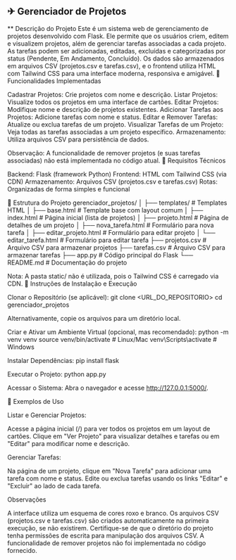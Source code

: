 ## ✈ Gerenciador de Projetos

** Descrição do Projeto 
Este é um sistema web de gerenciamento de projetos desenvolvido com Flask. Ele permite que os usuários criem, editem e visualizem projetos, além de gerenciar tarefas associadas a cada projeto. As tarefas podem ser adicionadas, editadas, excluídas e categorizadas por status (Pendente, Em Andamento, Concluído). Os dados são armazenados em arquivos CSV (projetos.csv e tarefas.csv), e o frontend utiliza HTML com Tailwind CSS para uma interface moderna, responsiva e amigável.
🛴 Funcionalidades Implementadas

Cadastrar Projetos: Crie projetos com nome e descrição.
Listar Projetos: Visualize todos os projetos em uma interface de cartões.
Editar Projetos: Modifique nome e descrição de projetos existentes.
Adicionar Tarefas aos Projetos: Adicione tarefas com nome e status.
Editar e Remover Tarefas: Atualize ou exclua tarefas de um projeto.
Visualizar Tarefas de um Projeto: Veja todas as tarefas associadas a um projeto específico.
Armazenamento: Utiliza arquivos CSV para persistência de dados.

Observação: A funcionalidade de remover projetos (e suas tarefas associadas) não está implementada no código atual.
🚤 Requisitos Técnicos

Backend: Flask (framework Python)
Frontend: HTML com Tailwind CSS (via CDN)
Armazenamento: Arquivos CSV (projetos.csv e tarefas.csv)
Rotas: Organizadas de forma simples e funcional

🚗 Estrutura do Projeto
gerenciador_projetos/
│
├── templates/              # Templates HTML
│   ├── base.html           # Template base com layout comum
│   ├── index.html          # Página inicial (lista de projetos)
│   ├── projeto.html        # Página de detalhes de um projeto
│   ├── nova_tarefa.html    # Formulário para nova tarefa
│   ├── editar_projeto.html # Formulário para editar projeto
│   └── editar_tarefa.html  # Formulário para editar tarefa
├── projetos.csv            # Arquivo CSV para armazenar projetos
├── tarefas.csv             # Arquivo CSV para armazenar tarefas
├── app.py                  # Código principal do Flask
└── README.md               # Documentação do projeto

Nota: A pasta static/ não é utilizada, pois o Tailwind CSS é carregado via CDN.
🚅 Instruções de Instalação e Execução

Clonar o Repositório (se aplicável):
git clone <URL_DO_REPOSITORIO>
cd gerenciador_projetos

Alternativamente, copie os arquivos para um diretório local.

Criar e Ativar um Ambiente Virtual (opcional, mas recomendado):
python -m venv venv
source venv/bin/activate  # Linux/Mac
venv\Scripts\activate     # Windows


Instalar Dependências:
pip install flask


Executar o Projeto:
python app.py


Acessar o Sistema:
Abra o navegador e acesse http://127.0.0.1:5000/.


🚒 Exemplos de Uso

Listar e Gerenciar Projetos:

Acesse a página inicial (/) para ver todos os projetos em um layout de cartões.
Clique em "Ver Projeto" para visualizar detalhes e tarefas ou em "Editar" para modificar nome e descrição.


Gerenciar Tarefas:

Na página de um projeto, clique em "Nova Tarefa" para adicionar uma tarefa com nome e status.
Edite ou exclua tarefas usando os links "Editar" e "Excluir" ao lado de cada tarefa.



Observações

A interface utiliza um esquema de cores roxo e branco.
Os arquivos CSV (projetos.csv e tarefas.csv) são criados automaticamente na primeira execução, se não existirem.
Certifique-se de que o diretório do projeto tenha permissões de escrita para manipulação dos arquivos CSV.
A funcionalidade de remover projetos não foi implementada no código fornecido.

